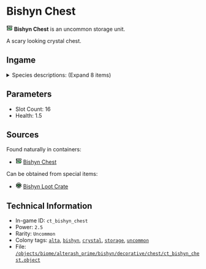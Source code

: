 # Bishyn Chest

<img src="https://raw.githubusercontent.com/Ceterai/Enternia/main/objects/biome/alterash_prime/bishyn/decorative/chest/icon.png" alt="Bishyn Chest icon" loading="lazy" height=16px width="auto" /> **Bishyn Chest** is an uncommon storage unit.

A scary looking crystal chest.

## Ingame

<details><summary>Species descriptions: (Expand 8 items)</summary>

- Alta: Probably the most compact peace of bishyn furniture. Holds quite a lot for its size aswell.
- Apex: Yeah, a poisonous chest... Really?
- Avian: Something doesn't feel right with that chest.
- Floran: Floran won't open it.
- Glitch: Cautious. This chest is wrapped in some crystal outgrowth.
- Human: A pretty rough chest wrapped in crystals.
- Hylotl: Won't open it. It has toxic crystals around it.
- Novakid: Some kind of crystals are growin' around this chest.

</details>

## Parameters

- Slot Count: 16  
- Health: 1.5

## Sources

Found naturally in containers:

- <img src="https://raw.githubusercontent.com/Ceterai/Enternia/main/objects/biome/alterash_prime/bishyn/decorative/chest/icon.png" alt="Bishyn Chest icon" loading="lazy" height=16px width="auto" /> [Bishyn Chest](https://ceterai.github.io/MyEnternia/Wiki/BishynChest)

Can be obtained from special items:

- <img src="https://raw.githubusercontent.com/Ceterai/Enternia/main/items/active/alta/loot/biome/ct_bishyn_loot.png" alt="Bishyn Loot Crate icon" loading="lazy" height=16px width="auto" /> [Bishyn Loot Crate](https://ceterai.github.io/MyEnternia/Wiki/BishynLootCrate)

## Technical Information

- In-game ID: `ct_bishyn_chest`
- Power: `2.5`
- Rarity: `Uncommon`
- Colony tags: [`alta`](https://ceterai.github.io/MyEnternia/Wiki/Tags/Alta), [`bishyn`](https://ceterai.github.io/MyEnternia/Wiki/Tags/Bishyn), [`crystal`](https://ceterai.github.io/MyEnternia/Wiki/Tags/Crystal), [`storage`](https://ceterai.github.io/MyEnternia/Wiki/Tags/Storage), [`uncommon`](https://ceterai.github.io/MyEnternia/Wiki/Tags/Uncommon)
- File: [`/objects/biome/alterash_prime/bishyn/decorative/chest/ct_bishyn_chest.object`](https://github.com/Ceterai/Enternia/blob/main/objects/biome/alterash_prime/bishyn/decorative/chest/ct_bishyn_chest.object)

